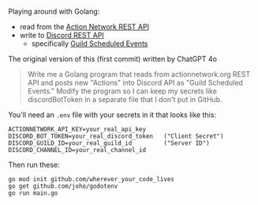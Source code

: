Playing around with Golang:

* read from the [Action Network REST API](https://actionnetwork.org/docs/)
* write to [Discord REST API](https://discord.com/developers/docs/reference)
   * specifically [Guild Scheduled Events](https://discord.com/developers/docs/resources/guild-scheduled-event#guild-scheduled-event)

The original version of this (first commit) written by ChatGPT 4o

> Write me a Golang program that reads from actionnetwork.org REST API and posts new "Actions" into Discord API as "Guild Scheduled Events."
> Modify the program so I can keep my secrets like discordBotToken in a separate file that I don't put in GitHub.

You'll need an `.env` file with your secrets in it that looks like this:

```
ACTIONNETWORK_API_KEY=your_real_api_key
DISCORD_BOT_TOKEN=your_real_discord_token   ("Client Secret")
DISCORD_GUILD_ID=your_real_guild_id         ("Server ID")
DISCORD_CHANNEL_ID=your_real_channel_id
```

Then run these:

```
go mod init github.com/wherever_your_code_lives
go get github.com/joho/godotenv
go run main.go
```
